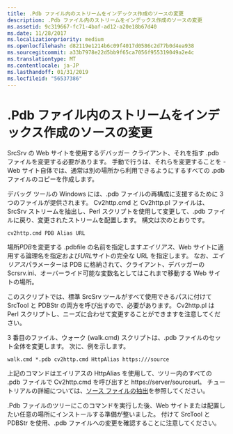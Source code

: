 ```yaml
---
title: .Pdb ファイル内のストリームをインデックス作成のソースの変更
description: .Pdb ファイル内のストリームをインデックス作成のソースの変更
ms.assetid: 9c319667-fc71-4baf-ad12-a20e18b67d40
ms.date: 11/28/2017
ms.localizationpriority: medium
ms.openlocfilehash: d82119e1214b6c09f4017d0586c2d77b0d4ea938
ms.sourcegitcommit: a33b7978e22d5bb9f65ca7056f955319049a2e4c
ms.translationtype: MT
ms.contentlocale: ja-JP
ms.lasthandoff: 01/31/2019
ms.locfileid: "56537386"
---
```

# <a name="modifying-the-source-indexing-streams-in-a-pdb-file"></a>.Pdb ファイル内のストリームをインデックス作成のソースの変更


SrcSrv の Web サイトを使用するデバッガー クライアント、それを指す .pdb ファイルを変更する必要があります。 手動で行うは、それらを変更することを - Web サイト自体では、通常は別の場所から利用できるようにするすべての .pdb ファイルのコピーを作成します。

デバッグ ツールの Windows には、.pdb ファイルの再構成に支援するために 3 つのファイルが提供されます。 Cv2http.cmd と Cv2http.pl ファイルは、SrcSrv ストリームを抽出し、Perl スクリプトを使用して変更して、.pdb ファイルに戻り、変更されたストリームを配置します。 構文は次のとおりです。

```console
cv2http.cmd PDB Alias URL
```

場所*PDB*を変更する .pdbfile の名前を指定します*エイリアス*、Web サイトに適用する論理名を指定および*URL*サイトの完全な URL を指定します。 なお、*エイリアス*パラメーターは PDB に格納されて、クライアント、デバッガーの Scrsrv.ini、オーバーライド可能な変数名としてはこれまで移動する Web サイトの場所。

このスクリプトでは、標準 SrcSrv ツールがすべて使用できるパスに付けて SrcTool と PDBStr の両方を呼び出すので、必要があります。 Cv2http.pl は Perl スクリプトし、ニーズに合わせて変更することができますを注意してください。

3 番目のファイル、ウォーク (walk.cmd) スクリプトは、.pdb ファイルのセット全体を変更します。 次に、例を示します。

```console
walk.cmd *.pdb cv2http.cmd HttpAlias https:///source
```

上記のコマンドはエイリアスの HttpAlias を使用して、ツリー内のすべての .pdb ファイルで Cv2http.cmd を呼び出すと https://server/sourceurl。 チュートリアルの詳細については、[ソース ファイルの抽出](extracting-source-files.md)を参照してください。

.Pdb ファイルのツリーにこのコマンドを実行した後、Web サイトまたは配置したい任意の場所にインストールする準備が整いました。 付けて SrcTool と PDBStr を使用、.pdb ファイルへの変更を確認することに注意してください。

 

 





